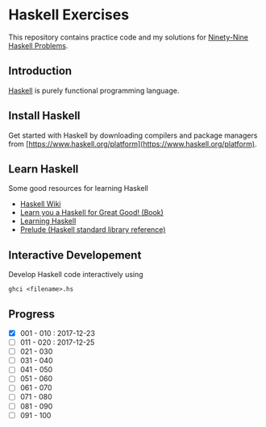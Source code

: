 # Haskell Exercises
This repository contains practice code and my solutions for [Ninety-Nine Haskell Problems](https://wiki.haskell.org/H-99:_Ninety-Nine_Haskell_Problems).

## Introduction
[Haskell](https://www.haskell.org/) is purely functional programming language.

## Install Haskell
Get started with Haskell by downloading compilers and package managers from [https://www.haskell.org/platform](https://www.haskell.org/platform).

## Learn Haskell
Some good resources for learning Haskell

* [Haskell Wiki](https://wiki.haskell.org/Haskell)
* [Learn you a Haskell for Great Good! (Book)](http://learnyouahaskell.com)
* [Learning Haskell](learn.hfm.io)
* [Prelude (Haskell standard library reference)]( https://hackage.haskell.org/package/base-4.10.1.0/docs/Prelude.html)

## Interactive Developement
Develop Haskell code interactively using

```
ghci <filename>.hs
```

## Progress
- [x] 001 - 010 : 2017-12-23
- [ ] 011 - 020 : 2017-12-25
- [ ] 021 - 030
- [ ] 031 - 040
- [ ] 041 - 050
- [ ] 051 - 060
- [ ] 061 - 070
- [ ] 071 - 080
- [ ] 081 - 090
- [ ] 091 - 100
